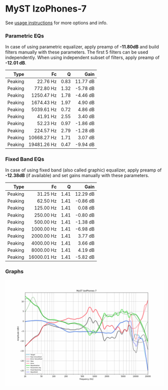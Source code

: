 # MyST IzoPhones-7
See [usage instructions](https://github.com/jaakkopasanen/AutoEq#usage) for more options and info.

### Parametric EQs
In case of using parametric equalizer, apply preamp of **-11.80dB** and build filters manually
with these parameters. The first 5 filters can be used independently.
When using independent subset of filters, apply preamp of **-12.01 dB**.

| Type    | Fc          |    Q | Gain     |
|--------:|------------:|-----:|---------:|
| Peaking | 22.76 Hz    | 0.83 | 11.77 dB |
| Peaking | 772.80 Hz   | 1.32 | -5.78 dB |
| Peaking | 1250.47 Hz  | 1.78 | -4.46 dB |
| Peaking | 1674.43 Hz  | 1.97 | 4.90 dB  |
| Peaking | 5039.61 Hz  | 0.72 | 4.86 dB  |
| Peaking | 41.91 Hz    | 2.55 | 3.40 dB  |
| Peaking | 52.23 Hz    | 0.97 | -1.86 dB |
| Peaking | 224.57 Hz   | 2.79 | -1.28 dB |
| Peaking | 10668.27 Hz | 1.71 | 3.07 dB  |
| Peaking | 19481.26 Hz | 0.47 | -9.94 dB |

### Fixed Band EQs
In case of using fixed band (also called graphic) equalizer, apply preamp of **-12.38dB**
(if available) and set gains manually with these parameters.

| Type    | Fc          |    Q | Gain     |
|--------:|------------:|-----:|---------:|
| Peaking | 31.25 Hz    | 1.41 | 12.29 dB |
| Peaking | 62.50 Hz    | 1.41 | -0.86 dB |
| Peaking | 125.00 Hz   | 1.41 | 0.08 dB  |
| Peaking | 250.00 Hz   | 1.41 | -0.80 dB |
| Peaking | 500.00 Hz   | 1.41 | -1.38 dB |
| Peaking | 1000.00 Hz  | 1.41 | -6.98 dB |
| Peaking | 2000.00 Hz  | 1.41 | 3.77 dB  |
| Peaking | 4000.00 Hz  | 1.41 | 3.66 dB  |
| Peaking | 8000.00 Hz  | 1.41 | 4.19 dB  |
| Peaking | 16000.01 Hz | 1.41 | -5.82 dB |

### Graphs
![](./MyST%20IzoPhones-7.png)